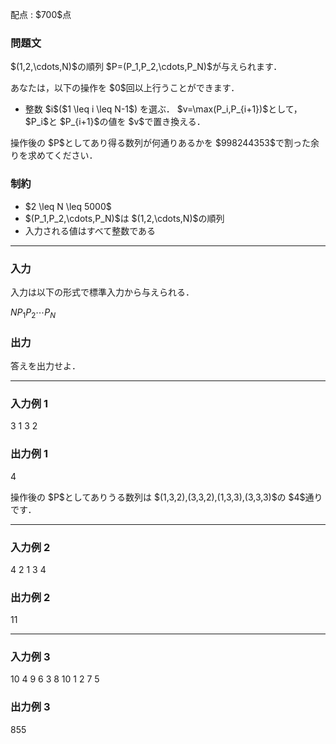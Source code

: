 
<div>

<span>

<span>

<p>
配点 : $700$点
</p>

<div>

<section>

### **問題文**

<p>
$(1,2,\cdots,N)$の順列 $P=(P_1,P_2,\cdots,P_N)$が与えられます．
</p>

<p>
あなたは，以下の操作を $0$回以上行うことができます．
</p>

<ul>

<li>
整数 $i$($1 \leq i \leq N-1$) を選ぶ．
$v=\max(P_i,P_{i+1})$として，$P_i$と $P_{i+1}$の値を $v$で置き換える．
</li>

</ul>

<p>
操作後の $P$としてあり得る数列が何通りあるかを $998244353$で割った余りを求めてください．
</p>

</section>

</div>

<div>

<section>

### **制約**

<ul>

<li>
$2 \leq N \leq 5000$
</li>

<li>
$(P_1,P_2,\cdots,P_N)$は $(1,2,\cdots,N)$の順列
</li>

<li>
入力される値はすべて整数である
</li>

</ul>

</section>

</div>

---

<div>

<div>

<section>

### **入力**

<p>
入力は以下の形式で標準入力から与えられる．
</p>

<div>

$N$$P_1$$P_2$$\cdots$$P_N$
</div>

</section>

</div>

<div>

<section>

### **出力**

<p>
答えを出力せよ．
</p>

</section>

</div>

</div>

---

<div>

<section>

### **入力例 1**

<div>

3
1 3 2

</div>

</section>

</div>

<div>

<section>

### **出力例 1**

<div>

4

</div>

<p>
操作後の $P$としてありうる数列は $(1,3,2),(3,3,2),(1,3,3),(3,3,3)$の $4$通りです．
</p>

</section>

</div>

---

<div>

<section>

### **入力例 2**

<div>

4
2 1 3 4

</div>

</section>

</div>

<div>

<section>

### **出力例 2**

<div>

11

</div>

</section>

</div>

---

<div>

<section>

### **入力例 3**

<div>

10
4 9 6 3 8 10 1 2 7 5

</div>

</section>

</div>

<div>

<section>

### **出力例 3**

<div>

855

</div>

</section>

</div>

</span>

</span>

</div>

